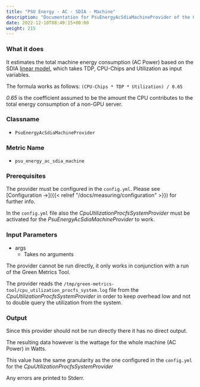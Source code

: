 ```yaml
---
title: "PSU Energy - AC - SDIA - Machine"
description: "Documentation for PsuEnergyAcSdiaMachineProvider of the Green Metrics Tool"
date: 2022-12-10T08:49:15+00:00
weight: 215
---
```


### What it does

It estimates the total machine energy consumption (AC Power) based on the SDIA
[linear model](https://docs.google.com/spreadsheets/d/1uCQVs8mVgfu6fcQLEttDgfqPzhCm1yuf19_9RUDuU6w/edit#gid=1126994188), which takes TDP, CPU-Chips and Utilization as input variables.

The formula works as follows:
`(CPU-Chips * TDP * Utilization) / 0.65`

*0.65* is the coefficient assumed to be the amount the CPU contributes to the
total energy consumption of a non-GPU server.

### Classname

- `PsuEnergyAcSdiaMachineProvider`

### Metric Name

- `psu_energy_ac_sdia_machine`

### Prerequisites

The provider must be configured in the `config.yml`. Please see [Configuration →]({{< relref "/docs/measuring/configuration" >}})
for further info.

In the `config.yml` file also the *CpuUtilizationProcfsSystemProvider* must be activated
 for the *PsuEnergyAcSdiaMachineProvider* to work.

### Input Parameters

- args
  - Takes no arguments

The provider cannot be run directly, it only works in conjunction with a run
of the Green Metrics Tool.

The provider reads the `/tmp/green-metrics-tool/cpu_utilization_procfs_system.log` file
from the *CpuUtilizationProcfsSystemProvider* in order to keep overhead low and
not to double query the utilization from the system.

### Output

Since this provider should not be run directly there it has no direct output.

The resulting data however is the wattage for the whole machine (AC Power) in Watts.

This value has the same granularity as the one configured in the `config.yml` for the
*CpuUtilizationProcfsSystemProvider*

Any errors are printed to Stderr.
